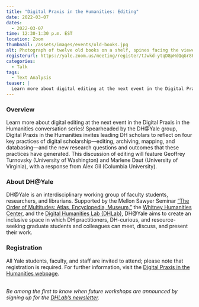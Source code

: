 ```yaml
---
title: "Digital Praxis in the Humanities: Editing"
date: 2022-03-07
dates:
  - 2022-03-07
time: 12:30-1:30 p.m. EST
location: Zoom
thumbnail: /assets/images/events/old-books.jpg
alt: Photograph of twelve old books on a shelf, spines facing the viewer.
registerurl: https://yale.zoom.us/meeting/register/tJwkd-ytqD8pHdQqGr8PhJPk71LCYzIWrI0p
categories:
  - Talk
tags:
  - Text Analysis
teaser: |
  Learn more about digital editing at the next event in the Digital Praxis in the Humanities conversation series! This discussion will feature Geoffrey Turnovsky (University of Washington) and Marlene Daut (University of Virginia), with a response from Alex Gil (Columbia University).
---
```


### Overview
Learn more about digital editing at the next event in the Digital Praxis in the Humanities conversation series! Spearheaded by the DH@Yale group, Digital Praxis in the Humanities invites leading DH scholars to reflect on four key practices of digital scholarship—editing, archiving, mapping, and databasing—and the new research questions and outcomes that these practices have generated. This discussion of editing will feature Geoffrey Turnovsky (University of Washington) and Marlene Daut (University of Virginia), with a response from Alex Gil (Columbia University).

### About DH@Yale
DH@Yale is an interdisciplinary working group of faculty students, researchers, and librarians. Supported by the Mellon Sawyer Seminar <a href='https://orderofm.com/' target='_blank'>“The Order of Multitudes: Atlas, Encyclopedia, Museum,”</a> the <a href='https://whc.yale.edu/' target='_blank'>Whitney Humanities Center</a>, and the <a href='' target='_blank'>Digital Humanities Lab (DHLab)</a>, DH@Yale aims to create an inclusive space in which DH practitioners, DH-curious, and resource-seeking graduate students and colleagues can meet, discuss, and present their work.

### Registration
All Yale students, faculty, and staff are invited to attend; please note that registration is required. For further information, visit the <a href='https://whc.yale.edu/working-groups/digital-praxis-humanities-dhyale-conversation-series' target='_blank'>Digital Praxis in the Humanities webpage</a>.
<br>
<br>

*Be among the first to know when future workshops are announced by signing up for the <a href='https://subscribe.yale.edu/browse?search=digital+humanities' target='_blank'>DHLab’s newsletter</a>.*
